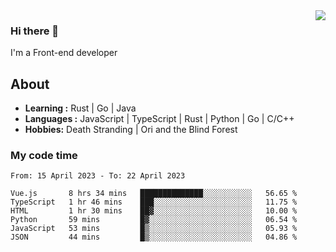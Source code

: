 <img align='right' src="https://github-readme-stats.vercel.app/api?username=strugglebak&show_icons=true">

### Hi there 👋

I'm a Front-end developer

## About

-  **Learning :** Rust | Go | Java
-  **Languages :** JavaScript | TypeScript | Rust | Python | Go | C/C++
-  **Hobbies:** Death Stranding | Ori and the Blind Forest

### My code time

<!--START_SECTION:waka-->

```text
From: 15 April 2023 - To: 22 April 2023

Vue.js       8 hrs 34 mins   ██████████████░░░░░░░░░░░   56.65 %
TypeScript   1 hr 46 mins    ███░░░░░░░░░░░░░░░░░░░░░░   11.75 %
HTML         1 hr 30 mins    ██▓░░░░░░░░░░░░░░░░░░░░░░   10.00 %
Python       59 mins         █▓░░░░░░░░░░░░░░░░░░░░░░░   06.54 %
JavaScript   53 mins         █▒░░░░░░░░░░░░░░░░░░░░░░░   05.93 %
JSON         44 mins         █▒░░░░░░░░░░░░░░░░░░░░░░░   04.86 %
```

<!--END_SECTION:waka-->
